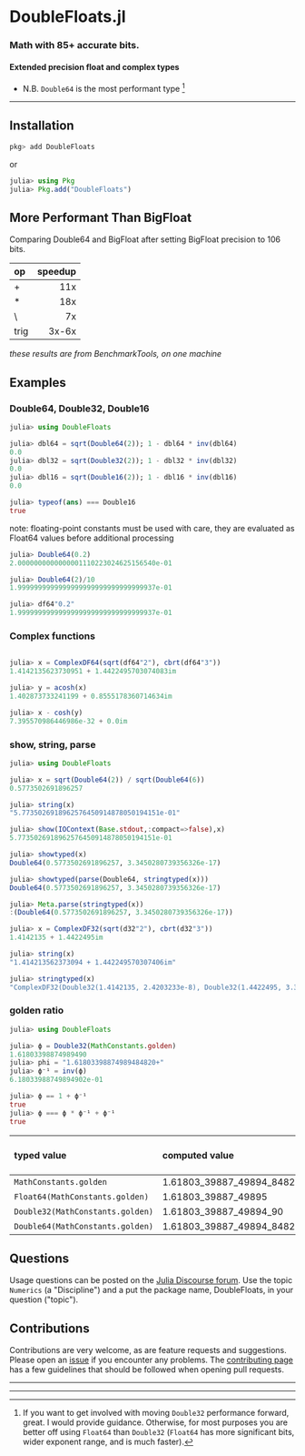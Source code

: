 # DoubleFloats.jl

### Math with 85+ accurate bits.
#### Extended precision float and complex types

- N.B. `Double64` is the most performant type [^β]

----

## Installation

```julia
pkg> add DoubleFloats
```
or
```julia
julia> using Pkg
julia> Pkg.add("DoubleFloats")
```


## More Performant Than BigFloat

Comparing Double64 and BigFloat after setting BigFloat precision to 106 bits.

| op   | speedup |
|:-----|--------:|
| +    |     11x |
| *    |     18x |
| \    |      7x |
| trig |   3x-6x |
 _these results are from BenchmarkTools, on one machine_


## Examples

### Double64, Double32, Double16
```julia
julia> using DoubleFloats

julia> dbl64 = sqrt(Double64(2)); 1 - dbl64 * inv(dbl64)
0.0
julia> dbl32 = sqrt(Double32(2)); 1 - dbl32 * inv(dbl32)
0.0
julia> dbl16 = sqrt(Double16(2)); 1 - dbl16 * inv(dbl16)
0.0

julia> typeof(ans) === Double16
true
```
note: floating-point constants must be used with care,
they are evaluated as Float64 values before additional processing
```julia
julia> Double64(0.2)
2.0000000000000001110223024625156540e-01

julia> Double64(2)/10
1.9999999999999999999999999999999937e-01

julia> df64"0.2"
1.9999999999999999999999999999999937e-01
```

### Complex functions
```julia

julia> x = ComplexDF64(sqrt(df64"2"), cbrt(df64"3"))
1.4142135623730951 + 1.4422495703074083im

julia> y = acosh(x)
1.402873733241199 + 0.8555178360714634im

julia> x - cosh(y)
7.395570986446986e-32 + 0.0im
```
### show, string, parse
```julia
julia> using DoubleFloats

julia> x = sqrt(Double64(2)) / sqrt(Double64(6))
0.5773502691896257

julia> string(x)
"5.7735026918962576450914878050194151e-01"

julia> show(IOContext(Base.stdout,:compact=>false),x)
5.7735026918962576450914878050194151e-01

julia> showtyped(x)
Double64(0.5773502691896257, 3.3450280739356326e-17)

julia> showtyped(parse(Double64, stringtyped(x)))
Double64(0.5773502691896257, 3.3450280739356326e-17)

julia> Meta.parse(stringtyped(x))
:(Double64(0.5773502691896257, 3.3450280739356326e-17))

julia> x = ComplexDF32(sqrt(d32"2"), cbrt(d32"3"))
1.4142135 + 1.4422495im

julia> string(x)
"1.414213562373094 + 1.442249570307406im"

julia> stringtyped(x)
"ComplexDF32(Double32(1.4142135, 2.4203233e-8), Double32(1.4422495, 3.3793125e-8))"
```

### golden ratio
```julia
julia> using DoubleFloats

julia> ϕ = Double32(MathConstants.golden)
1.61803398874989490
julia> phi = "1.61803398874989484820+"
julia> ϕ⁻¹ = inv(ϕ)
6.18033988749894902e-01

julia> ϕ == 1 + ϕ⁻¹
true
julia> ϕ === ϕ * ϕ⁻¹ + ϕ⁻¹
true
```

| typed value                      | computed value                   | ~abs(golden - computed) |
|:---------------------------------|:---------------------------------|:-----------------------:|
| `MathConstants.golden`           | 1.61803_39887_49894_84820_45868+ |           0.0           |
| `Float64(MathConstants.golden)`  | 1.61803_39887_49895              |         1.5e-16         |
| `Double32(MathConstants.golden)` | 1.61803_39887_49894_90           |         5.2e-17         |
| `Double64(MathConstants.golden)` | 1.61803_39887_49894_84820_45868_34365_6354 |         2.7e-33         |



## Questions

Usage questions can be posted on the [Julia Discourse forum](https://discourse.julialang.org/tags/doublefloats).  Use the topic `Numerics` (a "Discipline") and a put the package name, DoubleFloats, in your question ("topic").

## Contributions

Contributions are very welcome, as are feature requests and suggestions. Please open an [issue](https://github.com/JuliaMath/DoubleFloats.jl/issues) if you encounter any problems. The [contributing page](https://juliamath.github.io/DoubleFloats.jl/latest/#Contributions) has a few guidelines that should be followed when opening pull requests.

----

[^β]: If you want to get involved with moving `Double32` performance forward, great. I would provide guidance. Otherwise, for most purposes you are better off using `Float64` than `Double32` (`Float64` has more significant bits, wider exponent range, and is much faster).

----
